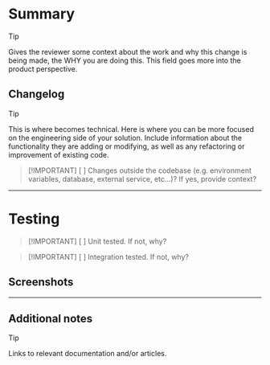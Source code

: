 # Summary

> [!TIP]
> Gives the reviewer some context about the work and why this change is being made, the WHY you are doing this. This field goes more into the product perspective.

## Changelog

> [!TIP]
> This is where becomes technical. Here is where you can be more focused on the engineering side of your solution. Include information about the functionality they are adding or modifying, as well as any refactoring or improvement of existing code.

> [!IMPORTANT] [ ] Changes outside the codebase (e.g. environment variables, database, external service, etc...)? If yes, provide context?

---

# Testing

> [!IMPORTANT] [ ] Unit tested. If not, why?

> [!IMPORTANT] [ ] Integration tested. If not, why?

## Screenshots

---

## Additional notes

> [!TIP]
> Links to relevant documentation and/or articles.
